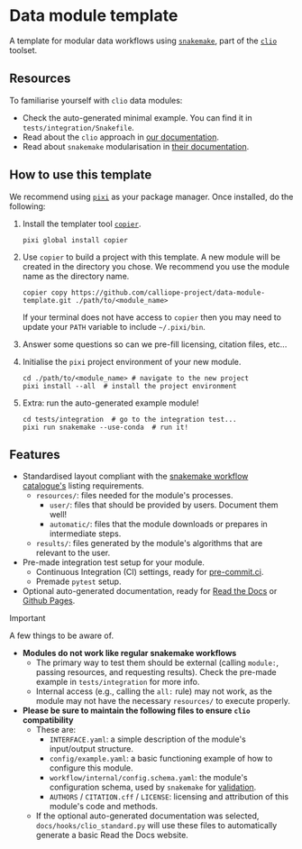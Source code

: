 # Data module template

A template for modular data workflows using [`snakemake`](https://snakemake.readthedocs.io/en/stable/), part of the [`clio`](https://clio.readthedocs.io/) toolset.

## Resources

To familiarise yourself with `clio` data modules:

- Check the auto-generated minimal example. You can find it in `tests/integration/Snakefile`.
- Read about the `clio` approach in [our documentation](https://clio.readthedocs.io/).
- Read about `snakemake` modularisation in [their documentation](https://snakemake.readthedocs.io/en/stable/snakefiles/modularization.html#modules).

## How to use this template

We recommend using [`pixi`](https://pixi.sh/) as your package manager. Once installed, do the following:

1. Install the templater tool [`copier`](https://copier.readthedocs.io/en/stable/).

    ```shell
    pixi global install copier
    ```

2. Use `copier` to build a project with this template.
    A new module will be created in the directory you chose.
    We recommend you use the module name as the directory name.

    ```shell
    copier copy https://github.com/calliope-project/data-module-template.git ./path/to/<module_name>
    ```

    If your terminal does not have access to `copier` then you may need to update your `PATH` variable to include `~/.pixi/bin`.

3. Answer some questions so can we pre-fill licensing, citation files, etc...
4. Initialise the `pixi` project environment of your new module.

    ```shell
    cd ./path/to/<module_name> # navigate to the new project
    pixi install --all  # install the project environment
    ```

5. Extra: run the auto-generated example module!

    ```shell
    cd tests/integration  # go to the integration test...
    pixi run snakemake --use-conda  # run it!
    ```

## Features

- Standardised layout compliant with the [snakemake workflow catalogue's](https://snakemake.github.io/snakemake-workflow-catalog/#) listing requirements.
    - `resources/`: files needed for the module's processes.
        - `user/`: files that should be provided by users. Document them well!
        - `automatic/`: files that the module downloads or prepares in intermediate steps.
    - `results/`: files generated by the module's algorithms that are relevant to the user.
- Pre-made integration test setup for your module.
    - Continuous Integration (CI) settings, ready for [pre-commit.ci](https://pre-commit.ci/).
    - Premade `pytest` setup.
- Optional auto-generated documentation, ready for [Read the Docs](https://about.readthedocs.com/) or [Github Pages](https://pages.github.com/).

> [!IMPORTANT]
>
> A few things to be aware of.
>
> - **Modules do not work like regular snakemake workflows**
>     - The primary way to test them should be external (calling `module:`, passing resources, and requesting results). Check the pre-made example in `tests/integration` for more info.
>     - Internal access (e.g., calling the `all:` rule) may not work, as the module may not have the necessary `resources/` to execute properly.
> - **Please be sure to maintain the following files to ensure `clio` compatibility**
>     - These are:
>         - `INTERFACE.yaml`: a simple description of the module's input/output structure.
>         - `config/example.yaml`: a basic functioning example of how to configure this module.
>         - `workflow/internal/config.schema.yaml`: the module's configuration schema, used by `snakemake` for [validation](https://snakemake.readthedocs.io/en/stable/snakefiles/configuration.html).
>         - `AUTHORS` / `CITATION.cff` / `LICENSE`: licensing and attribution of this module's code and methods.
>     - If the optional auto-generated documentation was selected, `docs/hooks/clio_standard.py` will use these files to automatically generate a basic Read the Docs website.
